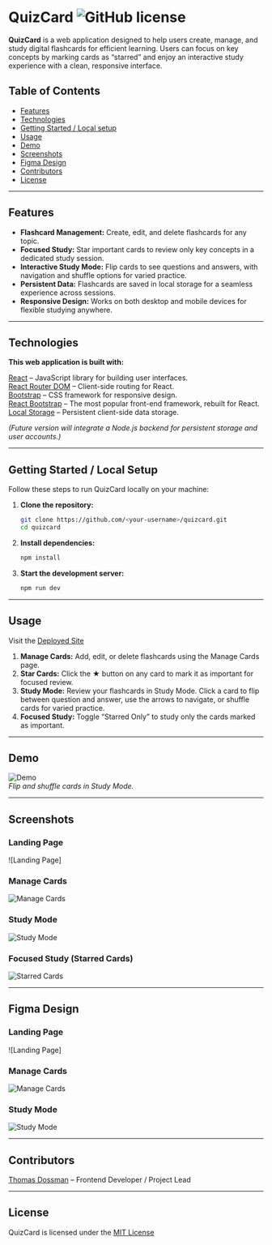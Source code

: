 # QuizCard ![GitHub license](https://img.shields.io/badge/license-MIT-blue.svg)

**QuizCard** is a web application designed to help users create, manage, and study digital flashcards for efficient learning. Users can focus on key concepts by marking cards as “starred” and enjoy an interactive study experience with a clean, responsive interface.

## Table of Contents

- [Features](#features)
- [Technologies](#technologies)
- [Getting Started / Local setup](#getting-started--local-setup)
- [Usage](#usage)
- [Demo](#demo)
- [Screenshots](#screenshots)
- [Figma Design](#figma-design)
- [Contributors](#contributors)
- [License](#license)

---

## Features

* **Flashcard Management:** Create, edit, and delete flashcards for any topic.  
* **Focused Study:** Star important cards to review only key concepts in a dedicated study session.  
* **Interactive Study Mode:** Flip cards to see questions and answers, with navigation and shuffle options for varied practice.  
* **Persistent Data:** Flashcards are saved in local storage for a seamless experience across sessions.  
* **Responsive Design:** Works on both desktop and mobile devices for flexible studying anywhere.

---

## Technologies

**This web application is built with:**  

[React](https://reactjs.org/) – JavaScript library for building user interfaces.<br>
[React Router DOM](https://reactrouter.com/) – Client-side routing for React.<br>
[Bootstrap](https://getbootstrap.com/) – CSS framework for responsive design.<br>
[React Bootstrap](https://react-bootstrap.netlify.app/) – The most popular front-end framework, rebuilt for React.<br>
[Local Storage](https://developer.mozilla.org/en-US/docs/Web/API/Window/localStorage) – Persistent client-side data storage.<br>

*(Future version will integrate a Node.js backend for persistent storage and user accounts.)*

---

## Getting Started / Local Setup

Follow these steps to run QuizCard locally on your machine:

1. **Clone the repository:**
   ```bash
   git clone https://github.com/<your-username>/quizcard.git
   cd quizcard
2. **Install dependencies:**
    ```bash
    npm install
3. **Start the development server:**
    ```bash
    npm run dev
---

## Usage

Visit the [Deployed Site](#)

1. **Manage Cards:** Add, edit, or delete flashcards using the Manage Cards page.  
2. **Star Cards:** Click the ★ button on any card to mark it as important for focused review.  
3. **Study Mode:** Review your flashcards in Study Mode. Click a card to flip between question and answer, use the arrows to navigate, or shuffle cards for varied practice.  
4. **Focused Study:** Toggle “Starred Only” to study only the cards marked as important.  

---

## Demo

![Demo](./assets/demo.gif)  
*Flip and shuffle cards in Study Mode.*

---

## Screenshots

### Landing Page
![Landing Page]

### Manage Cards
![Manage Cards](./assets/screenshots/manage-cards.png)

### Study Mode
![Study Mode](./assets/screenshots/study-mode.png)

### Focused Study (Starred Cards)
![Starred Cards](./assets/screenshots/starred-cards.png)

---

## Figma Design

### Landing Page
![Landing Page]

### Manage Cards
![Manage Cards](./assets/screenshots/manage-cards.png)

### Study Mode
![Study Mode](./assets/screenshots/study-mode.png)

---

## Contributors

[Thomas Dossman](https://github.com/Dossman-thomas) – Frontend Developer / Project Lead  


---

## License

QuizCard is licensed under the [MIT License](https://opensource.org/licenses/MIT)
